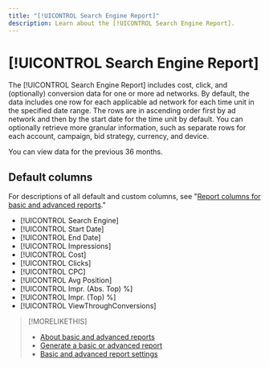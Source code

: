```yaml
---
title: "[!UICONTROL Search Engine Report]"
description: Learn about the [!UICONTROL Search Engine Report].
---
```

# [!UICONTROL Search Engine Report]

The [!UICONTROL Search Engine Report] includes cost, click, and (optionally) conversion data for one or more ad networks. By default, the data includes one row for each applicable ad network for each time unit in the specified date range. The rows are in ascending order first by ad network and then by the start date for the time unit by default. You can optionally retrieve more granular information, such as separate rows for each account, campaign, bid strategy, currency, and device.

You can view data for the previous 36 months.

## Default columns

For descriptions of all default and custom columns, see "[Report columns for basic and advanced reports](basic-advanced-report-columns.md)."

* [!UICONTROL Search Engine]
* [!UICONTROL Start Date]
* [!UICONTROL End Date]
* [!UICONTROL Impressions]
* [!UICONTROL Cost]
* [!UICONTROL Clicks]
* [!UICONTROL CPC]
* [!UICONTROL Avg Position]
* [!UICONTROL Impr. (Abs. Top) %]
* [!UICONTROL Impr. (Top) %]
* [!UICONTROL ViewThroughConversions]

>[!MORELIKETHIS]
>
>* [About basic and advanced reports](basic-advanced-report-about.md)
>* [Generate a basic or advanced report](basic-advanced-report-generate.md)
>* [Basic and advanced report settings](basic-advanced-report-settings.md)
